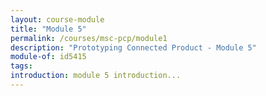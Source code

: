 ```yaml
---
layout: course-module
title: "Module 5"
permalink: /courses/msc-pcp/module1
description: "Prototyping Connected Product - Module 5"
module-of: id5415
tags:
introduction: module 5 introduction...
---
```


